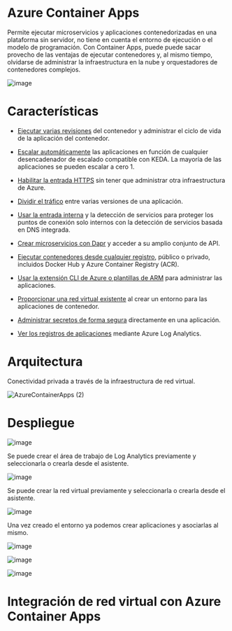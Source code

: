 # Azure Container Apps

Permite ejecutar microservicios y aplicaciones contenedorizadas en una plataforma sin servidor, no tiene en cuenta el entorno de ejecución o el modelo de programación. Con Container Apps, puede puede sacar provecho de las ventajas de ejecutar contenedores y, al mismo tiempo, olvidarse de administrar la infraestructura en la nube y orquestadores de contenedores complejos.

![image](https://user-images.githubusercontent.com/17581842/179627943-0f43598b-e6cb-4fd5-89de-12a155109e50.png)

# Características

- [Ejecutar varias revisiones](https://docs.microsoft.com/es-mx/azure/container-apps/application-lifecycle-management) del contenedor y administrar el ciclo de vida de la aplicación del contenedor.

- [Escalar automáticamente](https://docs.microsoft.com/es-mx/azure/container-apps/scale-app) las aplicaciones en función de cualquier desencadenador de escalado compatible con KEDA. La mayoría de las aplicaciones se pueden escalar a cero 1.

- [Habilitar la entrada HTTPS](https://docs.microsoft.com/es-mx/azure/container-apps/ingress?tabs=bash) sin tener que administrar otra infraestructura de Azure.

- [Dividir el tráfico](https://docs.microsoft.com/es-mx/azure/container-apps/revisions) entre varias versiones de una aplicación.

- [Usar la entrada interna](https://docs.microsoft.com/es-mx/azure/container-apps/connect-apps?tabs=bash) y la detección de servicios para proteger los puntos de conexión solo internos con la detección de servicios basada en DNS integrada.

- [Crear microservicios con Dapr](https://docs.microsoft.com/es-mx/azure/container-apps/microservices) y acceder a su amplio conjunto de API.

- [Ejecutar contenedores desde cualquier registro](https://docs.microsoft.com/es-mx/azure/container-apps/containers), público o privado, incluidos Docker Hub y Azure Container Registry (ACR).

- [Usar la extensión CLI de Azure o plantillas de ARM](https://docs.microsoft.com/es-mx/azure/container-apps/get-started?tabs=bash) para administrar las aplicaciones.

- [Proporcionar una red virtual existente](https://docs.microsoft.com/es-mx/azure/container-apps/vnet-custom?tabs=bash&pivots=azure-portal) al crear un entorno para las aplicaciones de contenedor.

- [Administrar secretos de forma segura](https://docs.microsoft.com/es-mx/azure/container-apps/manage-secrets?tabs=arm-template) directamente en una aplicación.

- [Ver los registros de aplicaciones](https://docs.microsoft.com/es-mx/azure/container-apps/monitor?tabs=bash) mediante Azure Log Analytics.

# Arquitectura

Conectividad privada a través de la infraestructura de red virtual.

![AzureContainerApps (2)](https://user-images.githubusercontent.com/17581842/179628279-0648eb25-5b03-4b47-91aa-a008eb29a0b8.png)

# Despliegue

![image](https://user-images.githubusercontent.com/17581842/179631367-fb3e88f7-c308-4cdb-a1d2-70cbb0382570.png)

Se puede crear el área de trabajo de Log Analytics previamente y seleccionarla o crearla desde el asistente.

![image](https://user-images.githubusercontent.com/17581842/179631463-b696ae8b-2f38-4be0-a398-09677652674b.png)

Se puede crear la red virtual previamente y seleccionarla o crearla desde el asistente.

![image](https://user-images.githubusercontent.com/17581842/179631678-809d708b-9d53-4122-8c85-6a90599de7e9.png)

Una vez creado el entorno ya podemos crear aplicaciones y asociarlas al mismo.

![image](https://user-images.githubusercontent.com/17581842/179632290-3d6aca85-fc87-4a6a-bf65-826fbacacfef.png)

![image](https://user-images.githubusercontent.com/17581842/179632459-19626134-6691-4c79-9d55-dc315159527d.png)

![image](https://user-images.githubusercontent.com/17581842/179632587-973202cc-a278-42a9-9b09-0f538a376a5e.png)




# Integración de red virtual con Azure Container Apps
